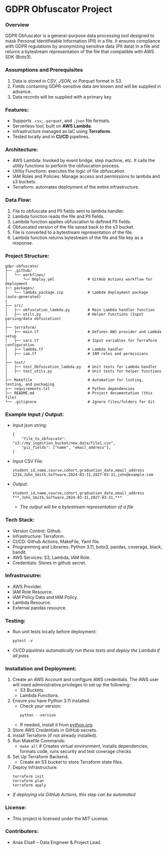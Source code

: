 # GDPR Obfuscator Project
### Overview
GDPR Obfuscator is a general-purpose data processing tool designed to mask Personal Identifieable  Information (PII) in a file. It ensures compliance with GDPR regulations by anonymizing sensitive data (PII data) in a file and returns a bytestream representation of the file that compatible with AWS SDK (Boto3).

### Assumptions and Prerequisites
 1. Data is stored in *CSV*, *JSON*, or *Parquet* format in S3.
 2. Fields containing GDPR-sensitive data are known and will be supplied in 
advance.
 3. Data records will be supplied with a primary key.

### Features:
- Supports `.csv`, `.parquet`, and `.json` file formats.
- Serverless tool, built on **AWS Lambda**.
- Infrastructure managed as IaC using **Terraform**.
- Tested locally and in **CI/CD** pipelines.
 
### Architecture:
- AWS Lambda: Invoked by event bridge, step machine, etc. It calls the utility functions to perform the obfuscation process.   
- Utiltiy Functions: executes the logic of file obfuscation.
- IAM Roles and Policies: Manage access and permissions to lambda and s3 buckets.
- Terraform: automates deployment of the entire infrastructure.

### Data Flow:
1. File to obfuscate and PII fields sent to lambda handler.
2. Lambda function reads the file and PII fields.
3. Lambda function applies obfuscation to defined PII fields.
4. Obfuscated version of the file saved back to the s3 bucket.
5. File is converted to a bytestream representation of the file.
6. Lambda function returns bytestream of the file and file key as a response.

### Project Structure:
`````
gdpr-obfuscate/
├── .github/
│   └── workflows/
│       └── Deploy.yml               # GitHub Actions workflow for deployment
├── packages/
│   └── lambda_package.zip           # Lambda deployment package (auto-generated)
|
├── src/
│   ├── obfuscation_lambda.py        # Main Lambda handler function
│   ├── utils.py                     # Helper functions (Input parsing/data obfuscation)
│
├── terraform/
│   ├── main.tf                      # Defines AWS provider and Lambda setup
│   ├── vars.tf                      # Input variables for Terraform configuration
│   ├── lambda.tf                    # Lambda handler 
│   ├── iam.tf                       # IAM roles and permissions
|   
├── test/
│   ├── test_Obfuscation_lambda.py   # Unit tests for Lambda handler
│   ├── test_utils.py                # Unit tests for helper functions
│
├── Makefile                         # Automation for linting, testing, and packaging
├── requirements.txt                 # Python dependencies
├── README.md                        # Project documentation (this file)
└── .gitignore                       # Ignore files/folders for Git
`````
### Example Input / Output:
- Input json string:
    ```
    {
        "file_to_obfuscate": "s3://my_ingestion_bucket/new_data/file1.csv",
        "pii_fields": ["name", "email_address"],
    }
    ```

- Input CSV File:
    ```
    student_id,name,course,cohort,graduation_date,email_address
    1234,John_Smith,Software,2024-03-31,2027-03-31,john@example.com
    ```
- Output:
    ```
    student_id,name,course,cohort,graduation_date,email_address
    ***,John_Smith,Software,2024-03-31,2027-03-31,***
    ```
    - *The output will be a bytestream representation of a file*
### Tech Stack:
- Version Control: Github.
- Infrastructure: Terraform.
- CI/CD: Github Actions, MakeFile, Yaml file. 
- Programming and Libraries: Python 3.11, boto3, pandas, coverage, black, bandit.
- AWS Services: S3, Lambda, IAM Role.
- Credentials: Stores in github secret.

### Infrastrucutre:
- AWS Provider.
- IAM Role Resource.
- IAM Policy Data and IAM Policy.
- Lambda Resource.
- External pandas resource.

### Testing:
- Run unit tests locally before deployment:
    ```python
    pytest -v
    ```
- *CI/CD pipelines automatically run these tests and deploy the Lambda if all pass.*

### Installation and Deployment:
1. Create an AWS Account and configure AWS credentials. The AWS user will need administrative privileges to set up the following: 
    - S3 Buckets.
    - Lambda Functions.
2. Ensure you have Python 3.11 installed.
    - Check your version: 
        ```python
        python --version
        ```
    - If needed, install it from [python.org](https://www.python.org/).
3. Store AWS Credentials in GitHub secrets.
4. Install Terraform (if not already installed).
5. Run Makefile Commands:
    - ```make all```  # Creates virtual environment, installs dependencies, formats code, runs security and test coverage checks
6. Set Up Terraform Backend.
    - Create an S3 bucket to store Terraform state files.
7. Deploy Infrastructure:
    ```cd terraform
    terraform init
    terraform plan
    terraform apply
    ```
- *If deploying via GitHub Actions, this step can be automated*

### License:
- This project is licensed under the MIT License.

### Contributers:
- Anas Elsafi – Data Engineer & Project Lead.


